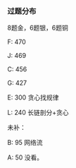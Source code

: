 ### 过题分布

8题金，6题银，6题铜

F:	470

J:	469

C:	456

G:	427

E:	300	贪心找规律

L:	240	长链剖分+贪心

未补：

B: 95	网络流

A: 50	没看。